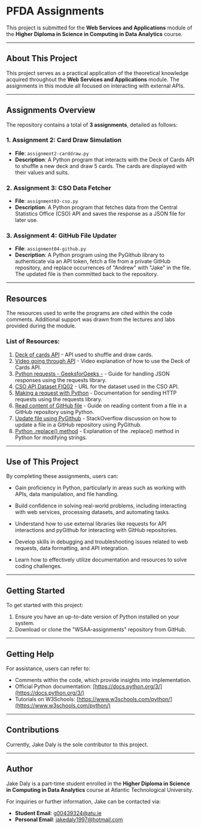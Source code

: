 # PFDA Assignments

This project is submitted for the **Web Services and Applications** module of the **Higher Diploma in Science in Computing in Data Analytics** course.

---

## About This Project

This project serves as a practical application of the theoretical knowledge acquired throughout the **Web Services and Applications** module. The assignments in this module all focused on interacting with external APIs.


---

## Assignments Overview

The repository contains a total of **3 assignments**, detailed as follows:

### 1. **Assignment 2: Card Draw Simulation**  
   - **File**: `assignment2-carddraw.py`  
   - **Description**: A Python program that interacts with the Deck of Cards API to shuffle a new deck and draw 5 cards. The cards are displayed with their values and suits.

### 2. **Assignment 3: CSO Data Fetcher**  
   - **File**: `assignment03-cso.py`  
   - **Description**: A Python program that fetches data from the Central Statistics Office (CSO) API and saves the response as a JSON file for later use.

### 3. **Assignment 4: GitHub File Updater**  
   - **File**: `assignment04-github.py`  
   - **Description**: A Python program using the PyGithub library to authenticate via an API token, fetch a file from a private GitHub repository, and replace occurrences of "Andrew" with "Jake" in the file. The updated file is then committed back to the repository.



---

## Resources

The resources used to write the programs are cited within the code comments. Additional support was drawn from the lectures and labs provided during the module.

### List of Resources:

1. [Deck of cards API](https://deckofcardsapi.com/) - API used to shuffle and draw cards.  
2. [Video going through API](https://www.youtube.com/watch?v=qF6zUptypGE) - Video explanation of how to use the Deck of Cards API.  
3. [Python requests - GeeksforGeeks -](https://www.geeksforgeeks.org/response-json-python-requests/) - Guide for handling JSON responses using the requests library.  
4. [CSO API Dataset FIQ02](https://ws.cso.ie/public/api.restful/PxStat.Data.Cube_API.ReadDataset/FIQ02/JSON-stat/2.0/en) - URL for the dataset used in the CSO API.  
5. [Making a request with Python](https://requests.readthedocs.io/en/latest/user/quickstart/#make-a-request) - Documentation for sending HTTP requests using the requests library.  
6. [Read content of GitHub file](https://python-forum.io/thread-26072.html) - Guide on reading content from a file in a GitHub repository using Python.  
7. [Update file using PyGithub](https://stackoverflow.com/questions/40630829/how-to-update-a-file-using-pygithub) - StackOverflow discussion on how to update a file in a GitHub repository using PyGithub.  
8. [Python .replace() method](https://www.w3schools.com/python/ref_string_replace.asp) - Explanation of the .replace() method in Python for modifying strings.  

---

## Use of This Project

By completing these assignments, users can:

- Gain proficiency in Python, particularly in areas such as working with APIs, data manipulation, and file handling.

- Build confidence in solving real-world problems, including interacting with web services, processing datasets, and automating tasks.

- Understand how to use external libraries like requests for API interactions and pyGithub for interacting with GitHub repositories.

- Develop skills in debugging and troubleshooting issues related to web requests, data formatting, and API integration.

- Learn how to effectively utilize documentation and resources to solve coding challenges.

---

## Getting Started

To get started with this project:

1. Ensure you have an up-to-date version of Python installed on your system.  
2. Download or clone the "WSAA-assignments" repository from GitHub.  

---

## Getting Help

For assistance, users can refer to:
- Comments within the code, which provide insights into implementation.  
- Official Python documentation: [https://docs.python.org/3/](https://docs.python.org/3/)  
- Tutorials on W3Schools: [https://www.w3schools.com/python/](https://www.w3schools.com/python/)

---

## Contributions

Currently, Jake Daly is the sole contributor to this project.

---

## Author

Jake Daly is a part-time student enrolled in the **Higher Diploma in Science in Computing in Data Analytics** course at Atlantic Technological University.  

For inquiries or further information, Jake can be contacted via:  
- **Student Email**: g00439324@atu.ie  
- **Personal Email**: jakedaly1997@hotmail.com